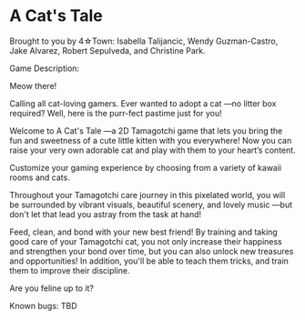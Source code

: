 # A Cat's Tale

Brought to you by 4☆Town: Isabella Talijancic, Wendy Guzman-Castro, Jake Alvarez, Robert Sepulveda, and Christine Park.

Game Description:

Meow there!

Calling all cat-loving gamers. Ever wanted to adopt a cat —no litter box required? Well, here is the purr-fect pastime just for you!

Welcome to A Cat's Tale —a 2D Tamagotchi game that lets you bring the fun and sweetness of a cute little kitten with you everywhere! Now you can raise your very own adorable cat and play with them to your heart’s content.

Customize your gaming experience by choosing from a variety of kawaii rooms and cats.

Throughout your Tamagotchi care journey in this pixelated world, you will be surrounded by vibrant visuals, beautiful scenery, and lovely music —but don't let that lead you astray from the task at hand!

Feed, clean, and bond with your new best friend! By training and taking good care of your Tamagotchi cat, you not only increase their happiness and strengthen your bond over time, but you can also unlock new treasures and opportunities! In addition, you'll be able to teach them tricks, and train them to improve their discipline.

Are you feline up to it?

Known bugs:
TBD
